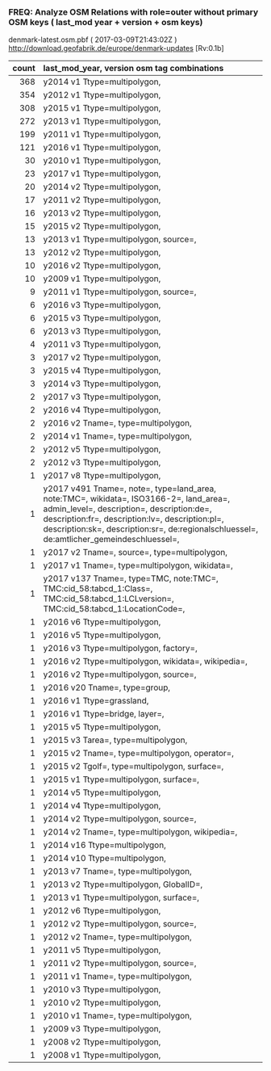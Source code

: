  
### FREQ: Analyze OSM Relations with role=outer without primary OSM keys ( last_mod year + version + osm keys)
denmark-latest.osm.pbf ( 2017-03-09T21:43:02Z ) http://download.geofabrik.de/europe/denmark-updates [Rv:0.1b]
 
|  count  |  last_mod_year, version osm tag combinations 
|  -----: | :--------------------------------------
|    368  |  y2014 v1 Ttype=multipolygon, 
|    354  |  y2012 v1 Ttype=multipolygon, 
|    308  |  y2015 v1 Ttype=multipolygon, 
|    272  |  y2013 v1 Ttype=multipolygon, 
|    199  |  y2011 v1 Ttype=multipolygon, 
|    121  |  y2016 v1 Ttype=multipolygon, 
|     30  |  y2010 v1 Ttype=multipolygon, 
|     23  |  y2017 v1 Ttype=multipolygon, 
|     20  |  y2014 v2 Ttype=multipolygon, 
|     17  |  y2011 v2 Ttype=multipolygon, 
|     16  |  y2013 v2 Ttype=multipolygon, 
|     15  |  y2015 v2 Ttype=multipolygon, 
|     13  |  y2013 v1 Ttype=multipolygon, source=, 
|     13  |  y2012 v2 Ttype=multipolygon, 
|     10  |  y2016 v2 Ttype=multipolygon, 
|     10  |  y2009 v1 Ttype=multipolygon, 
|      9  |  y2011 v1 Ttype=multipolygon, source=, 
|      6  |  y2016 v3 Ttype=multipolygon, 
|      6  |  y2015 v3 Ttype=multipolygon, 
|      6  |  y2013 v3 Ttype=multipolygon, 
|      4  |  y2011 v3 Ttype=multipolygon, 
|      3  |  y2017 v2 Ttype=multipolygon, 
|      3  |  y2015 v4 Ttype=multipolygon, 
|      3  |  y2014 v3 Ttype=multipolygon, 
|      2  |  y2017 v3 Ttype=multipolygon, 
|      2  |  y2016 v4 Ttype=multipolygon, 
|      2  |  y2016 v2 Tname=, type=multipolygon, 
|      2  |  y2014 v1 Tname=, type=multipolygon, 
|      2  |  y2012 v5 Ttype=multipolygon, 
|      2  |  y2012 v3 Ttype=multipolygon, 
|      1  |  y2017 v8 Ttype=multipolygon, 
|      1  |  y2017 v491 Tname=, note=, type=land_area, note:TMC=, wikidata=, ISO3166-2=, land_area=, admin_level=, description=, description:de=, description:fr=, description:lv=, description:pl=, description:sk=, description:sr=, de:regionalschluessel=, de:amtlicher_gemeindeschluessel=, 
|      1  |  y2017 v2 Tname=, source=, type=multipolygon, 
|      1  |  y2017 v1 Tname=, type=multipolygon, wikidata=, 
|      1  |  y2017 v137 Tname=, type=TMC, note:TMC=, TMC:cid_58:tabcd_1:Class=, TMC:cid_58:tabcd_1:LCLversion=, TMC:cid_58:tabcd_1:LocationCode=, 
|      1  |  y2016 v6 Ttype=multipolygon, 
|      1  |  y2016 v5 Ttype=multipolygon, 
|      1  |  y2016 v3 Ttype=multipolygon, factory=, 
|      1  |  y2016 v2 Ttype=multipolygon, wikidata=, wikipedia=, 
|      1  |  y2016 v2 Ttype=multipolygon, source=, 
|      1  |  y2016 v20 Tname=, type=group, 
|      1  |  y2016 v1 Ttype=grassland, 
|      1  |  y2016 v1 Ttype=bridge, layer=, 
|      1  |  y2015 v5 Ttype=multipolygon, 
|      1  |  y2015 v3 Tarea=, type=multipolygon, 
|      1  |  y2015 v2 Tname=, type=multipolygon, operator=, 
|      1  |  y2015 v2 Tgolf=, type=multipolygon, surface=, 
|      1  |  y2015 v1 Ttype=multipolygon, surface=, 
|      1  |  y2014 v5 Ttype=multipolygon, 
|      1  |  y2014 v4 Ttype=multipolygon, 
|      1  |  y2014 v2 Ttype=multipolygon, source=, 
|      1  |  y2014 v2 Tname=, type=multipolygon, wikipedia=, 
|      1  |  y2014 v16 Ttype=multipolygon, 
|      1  |  y2014 v10 Ttype=multipolygon, 
|      1  |  y2013 v7 Tname=, type=multipolygon, 
|      1  |  y2013 v2 Ttype=multipolygon, GlobalID=, 
|      1  |  y2013 v1 Ttype=multipolygon, surface=, 
|      1  |  y2012 v6 Ttype=multipolygon, 
|      1  |  y2012 v2 Ttype=multipolygon, source=, 
|      1  |  y2012 v2 Tname=, type=multipolygon, 
|      1  |  y2011 v5 Ttype=multipolygon, 
|      1  |  y2011 v2 Ttype=multipolygon, source=, 
|      1  |  y2011 v1 Tname=, type=multipolygon, 
|      1  |  y2010 v3 Ttype=multipolygon, 
|      1  |  y2010 v2 Ttype=multipolygon, 
|      1  |  y2010 v1 Tname=, type=multipolygon, 
|      1  |  y2009 v3 Ttype=multipolygon, 
|      1  |  y2008 v2 Ttype=multipolygon, 
|      1  |  y2008 v1 Ttype=multipolygon, 
 
